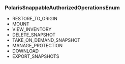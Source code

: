 ### PolarisSnappableAuthorizedOperationsEnum
- RESTORE_TO_ORIGIN
- MOUNT
- VIEW_INVENTORY
- DELETE_SNAPSHOT
- TAKE_ON_DEMAND_SNAPSHOT
- MANAGE_PROTECTION
- DOWNLOAD
- EXPORT_SNAPSHOTS
